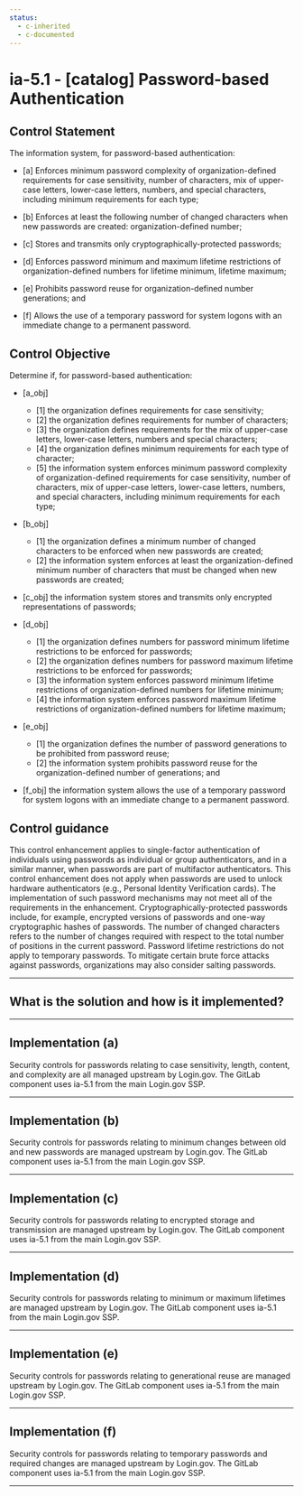 ```yaml
---
status:
  - c-inherited
  - c-documented
---
```


# ia-5.1 - \[catalog\] Password-based Authentication

## Control Statement

The information system, for password-based authentication:

- \[a\] Enforces minimum password complexity of organization-defined requirements for case sensitivity, number of characters, mix of upper-case letters, lower-case letters, numbers, and special characters, including minimum requirements for each type;

- \[b\] Enforces at least the following number of changed characters when new passwords are created: organization-defined number;

- \[c\] Stores and transmits only cryptographically-protected passwords;

- \[d\] Enforces password minimum and maximum lifetime restrictions of organization-defined numbers for lifetime minimum, lifetime maximum;

- \[e\] Prohibits password reuse for organization-defined number generations; and

- \[f\] Allows the use of a temporary password for system logons with an immediate change to a permanent password.

## Control Objective

Determine if, for password-based authentication:

- \[a_obj\]

  - \[1\] the organization defines requirements for case sensitivity;
  - \[2\] the organization defines requirements for number of characters;
  - \[3\] the organization defines requirements for the mix of upper-case letters, lower-case letters, numbers and special characters;
  - \[4\] the organization defines minimum requirements for each type of character;
  - \[5\] the information system enforces minimum password complexity of organization-defined requirements for case sensitivity, number of characters, mix of upper-case letters, lower-case letters, numbers, and special characters, including minimum requirements for each type;

- \[b_obj\]

  - \[1\] the organization defines a minimum number of changed characters to be enforced when new passwords are created;
  - \[2\] the information system enforces at least the organization-defined minimum number of characters that must be changed when new passwords are created;

- \[c_obj\] the information system stores and transmits only encrypted representations of passwords;

- \[d_obj\]

  - \[1\] the organization defines numbers for password minimum lifetime restrictions to be enforced for passwords;
  - \[2\] the organization defines numbers for password maximum lifetime restrictions to be enforced for passwords;
  - \[3\] the information system enforces password minimum lifetime restrictions of organization-defined numbers for lifetime minimum;
  - \[4\] the information system enforces password maximum lifetime restrictions of organization-defined numbers for lifetime maximum;

- \[e_obj\]

  - \[1\] the organization defines the number of password generations to be prohibited from password reuse;
  - \[2\] the information system prohibits password reuse for the organization-defined number of generations; and

- \[f_obj\] the information system allows the use of a temporary password for system logons with an immediate change to a permanent password.

## Control guidance

This control enhancement applies to single-factor authentication of individuals using passwords as individual or group authenticators, and in a similar manner, when passwords are part of multifactor authenticators. This control enhancement does not apply when passwords are used to unlock hardware authenticators (e.g., Personal Identity Verification cards). The implementation of such password mechanisms may not meet all of the requirements in the enhancement. Cryptographically-protected passwords include, for example, encrypted versions of passwords and one-way cryptographic hashes of passwords. The number of changed characters refers to the number of changes required with respect to the total number of positions in the current password. Password lifetime restrictions do not apply to temporary passwords. To mitigate certain brute force attacks against passwords, organizations may also consider salting passwords.

______________________________________________________________________

## What is the solution and how is it implemented?

<!-- Please leave this section blank and enter implementation details in the parts below. -->

______________________________________________________________________

## Implementation (a)

Security controls for passwords relating to case sensitivity, length, content, and complexity are all managed upstream by Login.gov. The GitLab component uses ia-5.1 from the main Login.gov SSP.

______________________________________________________________________

## Implementation (b)

Security controls for passwords relating to minimum changes between old and new passwords are managed upstream by Login.gov. The GitLab component uses ia-5.1 from the main Login.gov SSP.

______________________________________________________________________

## Implementation (c)

Security controls for passwords relating to encrypted storage and transmission are managed upstream by Login.gov. The GitLab component uses ia-5.1 from the main Login.gov SSP.

______________________________________________________________________

## Implementation (d)

Security controls for passwords relating to minimum or maximum lifetimes are managed upstream by Login.gov. The GitLab component uses ia-5.1 from the main Login.gov SSP.

______________________________________________________________________

## Implementation (e)

Security controls for passwords relating to generational reuse are managed upstream by Login.gov. The GitLab component uses ia-5.1 from the main Login.gov SSP.

______________________________________________________________________

## Implementation (f)

Security controls for passwords relating to temporary passwords and required changes are managed upstream by Login.gov. The GitLab component uses ia-5.1 from the main Login.gov SSP.

______________________________________________________________________
